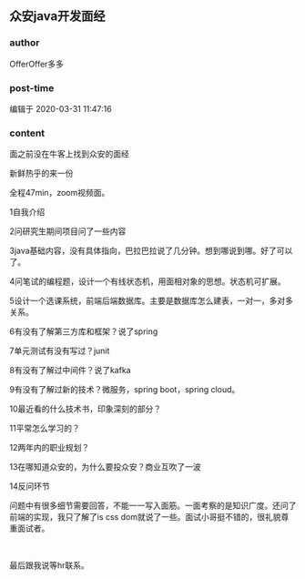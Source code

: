 ## 众安java开发面经
### author 
OfferOffer多多
### post-time 

编辑于  2020-03-31 11:47:16
### content 
<div class="post-topic-des nc-post-content">
 <p>
  面之前没在牛客上找到众安的面经
 </p>
 <p>
  新鲜热乎的来一份
 </p>
 <p>
  全程47min，zoom视频面。
 </p>
 <p>
  1自我介绍
 </p>
 <p>
  2问研究生期间项目问了一些内容
 </p>
 <p>
  3java基础内容，没有具体指向，巴拉巴拉说了几分钟。想到哪说到哪。好了可以了。
 </p>
 <p>
  4问笔试的编程题，设计一个有线状态机，用面相对象的思想。状态机可扩展。
 </p>
 <p>
  5设计一个选课系统，前端后端数据库。主要是数据库怎么建表，一对一，多对多关系。
 </p>
 <p>
  6有没有了解第三方库和框架？说了spring
 </p>
 <p>
  7单元测试有没有写过？junit
 </p>
 <p>
  8有没有了解过中间件？说了kafka
 </p>
 <p>
  9有没有了解过新的技术？微服务，spring boot，spring cloud。
 </p>
 <p>
  10最近看的什么技术书，印象深刻的部分？
 </p>
 <p>
  11平常怎么学习的？
 </p>
 <p>
  12两年内的职业规划？
 </p>
 <p>
  13在哪知道众安的，为什么要投众安？商业互吹了一波
 </p>
 <p>
  14反问环节
 </p>
 <p>
  问题中有很多细节需要回答，不能一一写入面筋。一面考察的是知识广度。还问了前端的实现，我只了解了is css dom就说了一些。面试小哥挺不错的，很礼貌尊重面试者。
 </p>
 <p>
  <br/>
 </p>
 <p>
  最后跟我说等hr联系。
 </p>
</div>
